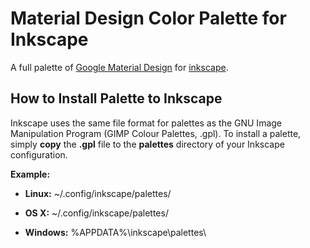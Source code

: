 Material Design Color Palette for Inkscape
==========================================

A full palette of <a href="http://www.google.com/design/spec/style/color.html">Google Material Design</a> for <a href="https://inkscape.org/">inkscape</a>.



How to Install Palette to Inkscape
---------------------------------

Inkscape uses the same file format for palettes as the GNU Image Manipulation Program (GIMP Colour Palettes, .gpl). To install a palette, simply **copy** the **.gpl** file to the **palettes** directory of your Inkscape configuration.

**Example:**
* **Linux:** ~/.config/inkscape/palettes/
  
* **OS X:** ~/.config/inkscape/palettes/
  
* **Windows:** %APPDATA%\inkscape\palettes\
